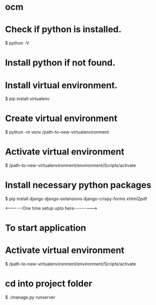 # ocm


# Check if python is installed.
$ python -V

# Install python if not found.

# Install virtual environment.
$ pip install virtualenv

# Create virtual environment
$ python -m venv /path-to-new-virtualenvironment

# Activate virtual environment
$ /path-to-new-virtualenvironment/environment/Scripts/activate

# Install necessary python packages
$ pip install django django-extensions django-crispy-forms xhtml2pdf

<------One time setup upto here--------->

# To start application

# Activate virtual environment
$ /path-to-new-virtualenvironment/environment/Scripts/activate

# cd into project folder
$ ./manage.py runserver


